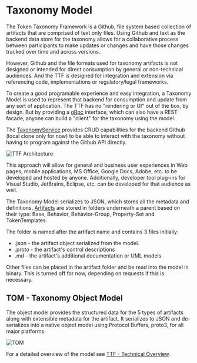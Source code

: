 # Taxonomy Model

The Token Taxonomy Framework is a Github, file system based collection of artifacts that are comprised of text only files. Using Github and text as the backend data store for the taxonomy allows for a collaborative process between participants to make updates or changes and have those changes tracked over time and across versions.

However, Github and the file formats used for taxonomy artifacts is not designed or intended for direct consumption by general or non-technical audiences. And the TTF is designed for integration and extension via referencing code, implementations or regulatory/legal frameworks.

To create a good programable experience and easy integration, a Taxonomy Model is used to represent that backend for consumption and update from any sort of application. The TTF has no "rendering or UI" out of the box, by design. But by providing a [gRpc](https://grpc.io/) interface, which can also have a REST facade, anyone can build a "client" for the taxonomy using the model.

The [TaxonomyService](tools/readme.md) provides CRUD capabilities for the backend Github (local clone only for now) to be able to interact with the taxonomy without having to program against the Github API directly.

![TTF Architecture](images/TaxonomyArchitecture.png)

This approach will allow for general and business user experiences in Web pages, mobile applications, MS Office, Google Docs, Adobe, etc. to be developed and hosted by anyone. Additionally, developer tool plug-ins for Visual Studio, JetBrains, Eclipse, etc. can be developed for that audience as well.

The Taxonomy Model serializes to JSON, which stores all the metadata and definitions.  [Artifacts](taxonomy-artifact-format.md) are stored in folders underneath a parent based on their type: Base, Behavior, Behavior-Group, Property-Set and TokenTemplates.

The folder is named after the artifact name and contains 3 files initially:

- .json - the artifact object serialized from the model.
- .proto - the artifact's control descriptions
- .md - the artifact's additional documentation or UML models

Other files can be placed in the artifact folder and be read into the model in binary. This is turned off for now, depending on requests if this is necessary.

## TOM - Taxonomy Object Model

The object model provides the structured data for the 5 types of artifacts along with extensible metadata for the artifact.  It serializes to JSON and de-serializes into a native object model using Protocol Buffers, proto3, for all major platforms.

![TOM](images/TaxonomyModel.png)

For a detailed overview of the model see [TTF - Technical Overview](presentations/TTF-Technical.pptx).